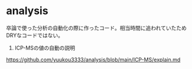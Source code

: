 # analysis

卒論で使った分析の自動化の際に作ったコード。相当時間に追われていたためDRYなコードではない。

1. ICP-MSの値の自動の説明

https://github.com/yuukou3333/analysis/blob/main/ICP-MS/explain.md
